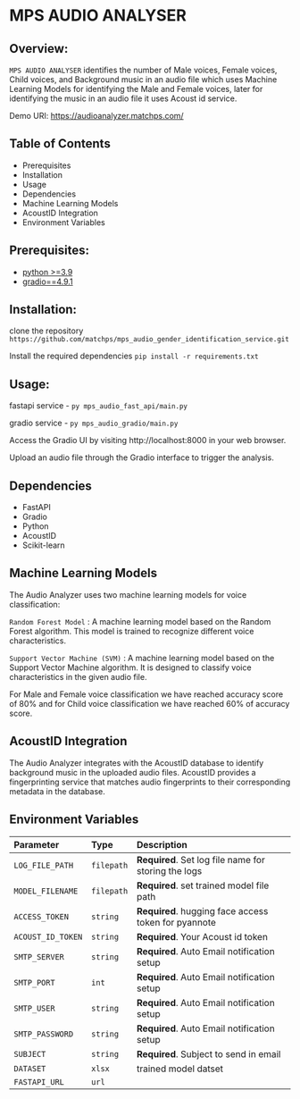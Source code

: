 # MPS AUDIO ANALYSER

## Overview:

`MPS AUDIO ANALYSER`  identifies the number of Male voices, Female voices, Child voices, and Background music in an audio file which uses Machine Learning Models for identifying the Male and Female voices, later for identifying the music in an audio file it uses Acoust id service.

Demo URI: https://audioanalyzer.matchps.com/

## Table of Contents

- Prerequisites
- Installation
- Usage
- Dependencies
- Machine Learning Models
- AcoustID Integration
- Environment Variables

## Prerequisites:
-   [python >=3.9](https://www.python.org/downloads/)
-   [gradio==4.9.1](https://pypi.org/project/gradio/4.9.1/)

## Installation:
clone the repository ```https://github.com/matchps/mps_audio_gender_identification_service.git```

Install the required dependencies ```pip install -r requirements.txt```

## Usage:
fastapi service - ``` py mps_audio_fast_api/main.py ```

gradio service - ``` py mps_audio_gradio/main.py ```

Access the Gradio UI by visiting http://localhost:8000 in your web browser.

Upload an audio file through the Gradio interface to trigger the analysis.

## Dependencies
- FastAPI
- Gradio
- Python
- AcoustID
- Scikit-learn

## Machine Learning Models

The Audio Analyzer uses two machine learning models for voice classification:

```Random Forest Model```
: A machine learning model based on the Random Forest algorithm. This model is trained to recognize different voice characteristics.

```Support Vector Machine (SVM)```
: A machine learning model based on the Support Vector Machine algorithm. It is designed to classify voice characteristics in the given audio file.

For Male and Female voice classification we have reached accuracy score of 80% and for Child voice classification we have reached 60% of accuracy score.

## AcoustID Integration
The Audio Analyzer integrates with the AcoustID database to identify background music in the uploaded audio files. AcoustID provides a fingerprinting service that matches audio fingerprints to their corresponding metadata in the database.

## Environment Variables


| Parameter | Type     | Description                |
| :-------- | :------- | :------------------------- |
| `LOG_FILE_PATH` | `filepath` | **Required**. Set log file name for storing the logs |
| `MODEL_FILENAME` | `filepath` | **Required**. set trained model file path |
| `ACCESS_TOKEN` | `string` | **Required**. hugging face access token for pyannote |
| `ACOUST_ID_TOKEN` | `string` | **Required**. Your Acoust id token |
| `SMTP_SERVER` | `string` | **Required**. Auto Email notification setup |
| `SMTP_PORT` | `int` | **Required**. Auto Email notification setup |
| `SMTP_USER` | `string` | **Required**. Auto Email notification setup |
| `SMTP_PASSWORD` | `string` | **Required**. Auto Email notification setup |
| `SUBJECT` | `string` | **Required**. Subject to send in email |
| `DATASET` | `xlsx` | trained model datset |
| `FASTAPI_URL` | `url` | |
